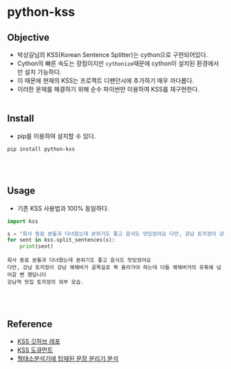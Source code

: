 # python-kss

## Objective
- 박상길님의 KSS(Korean Sentence Splitter)는 cython으로 구현되어있다.
- Cython의 빠른 속도는 장점이지만 `cythonize`때문에 cython이 설치된 환경에서만 설치 가능하다.
- 이 때문에 현재의 KSS는 프로젝트 디펜던시에 추가하기 매우 까다롭다.
- 이러한 문제를 해결하기 위해 순수 파이썬만 이용하여 KSS를 재구현한다.
<br><br>

## Install
- pip를 이용하여 설치할 수 있다.
```console
pip install python-kss
```
<br><br>

## Usage
- 기존 KSS 사용법과 100% 동일하다.
```python
import kss

s = "회사 동료 분들과 다녀왔는데 분위기도 좋고 음식도 맛있었어요 다만, 강남 토끼정이 강남 쉑쉑버거 골목길로 쭉 올라가야 하는데 다들 쉑쉑버거의 유혹에 넘어갈 뻔 했답니다 강남역 맛집 토끼정의 외부 모습."
for sent in kss.split_sentences(s):
    print(sent)
```
```
회사 동료 분들과 다녀왔는데 분위기도 좋고 음식도 맛있었어요
다만, 강남 토끼정이 강남 쉑쉑버거 골목길로 쭉 올라가야 하는데 다들 쉑쉑버거의 유혹에 넘어갈 뻔 했답니다
강남역 맛집 토끼정의 외부 모습.
```
<br><br>

## Reference
- [KSS 깃허브 레포](https://github.com/likejazz/korean-sentence-splitter)
- [KSS 도큐먼트](http://docs.likejazz.com/kss/)
- [형태소분석기에 탑재된 문장 분리기 분석](http://semantics.kr/%ed%95%9c%ea%b5%ad%ec%96%b4-%ed%98%95%ed%83%9c%ec%86%8c-%eb%b6%84%ec%84%9d%ea%b8%b0-%eb%b3%84-%eb%ac%b8%ec%9e%a5-%eb%b6%84%eb%a6%ac-%ec%84%b1%eb%8a%a5%eb%b9%84%ea%b5%90/)

